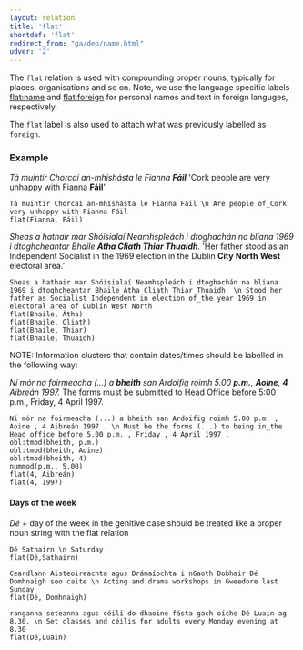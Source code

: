 ```yaml
---
layout: relation
title: 'flat'
shortdef: 'flat'
redirect_from: "ga/dep/name.html"
udver: '2'
---
```


The `flat` relation is used with compounding proper nouns, typically for places, organisations and so on.
Note, we use the language specific labels [flat:name](https://universaldependencies.org/ga/dep/flat-name.html)  and [flat:foreign](https://universaldependencies.org/ga/dep/flat-foreign.html) for personal names and text in foreign languges, respectively. 

The `flat` label is also used to attach what was previously labelled as `foreign`.


### Example

_Tá muintir Chorcaí an-mhíshásta le Fianna <b>Fáil</b>_ 'Cork people are very unhappy with Fianna <b>Fáil</b>'

~~~ sdparse
Tá muintir Chorcaí an-mhíshásta le Fianna Fáil \n Are people of_Cork very-unhappy with Fianna Fáil
flat(Fianna, Fáil)
~~~ 

_Sheas a hathair mar Shóisialaí Neamhspleách i dtoghachán na bliana 1969 i dtoghcheantar Bhaile <b>Átha Cliath Thiar Thuaidh</b>._ 'Her father stood as an Independent Socialist in the 1969 election in the Dublin <b>City</b> <b>North</b> <b>West</b> electoral area.'

~~~ sdparse
Sheas a hathair mar Shóisialaí Neamhspleách i dtoghachán na bliana 1969 i dtoghcheantar Bhaile Átha Cliath Thiar Thuaidh  \n Stood her father as Socialist Independent in election of_the year 1969 in electoral area of Dublin West North
flat(Bhaile, Átha)
flat(Bhaile, Cliath)
flat(Bhaile, Thiar)
flat(Bhaile, Thuaidh)
~~~ 

NOTE: Information clusters that contain dates/times should be labelled in the following way:

_Ní mór na foirmeacha (...) a <b>bheith</b> san Ardoifig roimh 5.00 <b>p.m.</b>, <b>Aoine</b>, <b>4</b> Aibreán 1997._ The forms must be submitted to Head Office before 5:00 p.m., Friday, 4 April 1997. 

~~~ sdparse
Ní mór na foirmeacha (...) a bheith san Ardoifig roimh 5.00 p.m. , Aoine , 4 Aibreán 1997 . \n Must be the forms (...) to being in_the Head_office before 5.00 p.m. , Friday , 4 April 1997 .
obl:tmod(bheith, p.m.)
obl:tmod(bheith, Aoine)
obl:tmod(bheith, 4)
nummod(p.m., 5.00)
flat(4, Aibreán)
flat(4, 1997)
~~~ 

#### Days of the week

_Dé_ + day of the week in the genitive case should be treated like a proper noun string with the flat relation

~~~ sdparse
Dé Sathairn \n Saturday
flat(Dé,Sathairn)
~~~ 

~~~ sdparse
Ceardlann Aisteoireachta agus Drámaíochta i nGaoth Dobhair Dé Domhnaigh seo caite \n Acting and drama workshops in Gweedore last Sunday
flat(Dé, Domhnaigh)
~~~ 

~~~ sdparse
ranganna seteanna agus céilí do dhaoine fásta gach oíche Dé Luain ag 8.30. \n Set classes and céilis for adults every Monday evening at 8.30
flat(Dé,Luain)
~~~ 
